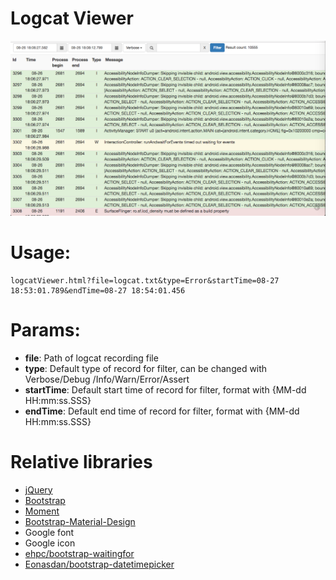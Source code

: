 # Logcat Viewer

<img src="preview.png"></img>

# Usage:

```
logcatViewer.html?file=logcat.txt&type=Error&startTime=08-27 18:53:01.789&endTime=08-27 18:54:01.456
```

# Params:

 * __file__: Path of logcat recording file
 * __type__: Default type of record for filter, can be changed with Verbose/Debug /Info/Warn/Error/Assert
 * __startTime__: Default start time of record for filter, format with {MM-dd HH:mm:ss.SSS} 
 * __endTime__: Default end time of record for filter, format with {MM-dd HH:mm:ss.SSS}

# Relative libraries

* [jQuery](https://jquery.com/)
* [Bootstrap](http://getbootstrap.com/)
* [Moment](https://github.com/moment/moment)
* [Bootstrap-Material-Design](http://fezvrasta.github.io/bootstrap-material-design/)
* Google font
* Google icon
* [ehpc/bootstrap-waitingfor](https://github.com/ehpc/bootstrap-waitingfor)
* [Eonasdan/bootstrap-datetimepicker](https://github.com/Eonasdan/bootstrap-datetimepicker)
